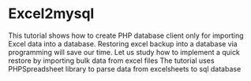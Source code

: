 # Excel2mysql
This tutorial shows how to create PHP database client only for importing Excel data into a database. Restoring excel backup into a database via programming will save our time. Let us study how to implement a quick restore by importing bulk data from excel files 
The tutorial uses PHPSpreadsheet library to parse data from excelsheets to sql database
